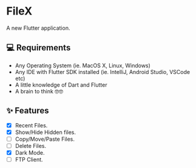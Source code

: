 # FileX

A new Flutter application.

## 💻 Requirements
* Any Operating System (ie. MacOS X, Linux, Windows)
* Any IDE with Flutter SDK installed (ie. IntelliJ, Android Studio, VSCode etc)
* A little knowledge of Dart and Flutter
* A brain to think 🤓🤓

## ✨ Features
- [x] Recent Files.
- [x] Show/Hide Hidden files.
- [ ] Copy/Move/Paste Files.
- [ ] Delete Files.
- [x] Dark Mode.
- [ ] FTP Client.